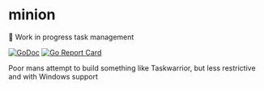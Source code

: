 # minion
:wrench: Work in progress task management

[![GoDoc](https://godoc.org/github.com/HaMster21/minion?status.svg)](https://godoc.org/github.com/HaMster21/minion) [![Go Report Card](https://goreportcard.com/badge/github.com/hamster21/minion)](https://goreportcard.com/report/github.com/hamster21/minion)

Poor mans attempt to build something like Taskwarrior, but less restrictive and with Windows support
